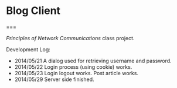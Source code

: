 # Blog Client
===

_Principles of Network Communications_ class project.  

Development Log:
* 2014/05/21 A dialog used for retrieving username and password.  
* 2014/05/22 Login process (using cookie) works.  
* 2014/05/23 Login logout works. Post article works.  
* 2014/05/29 Server side finished.  
